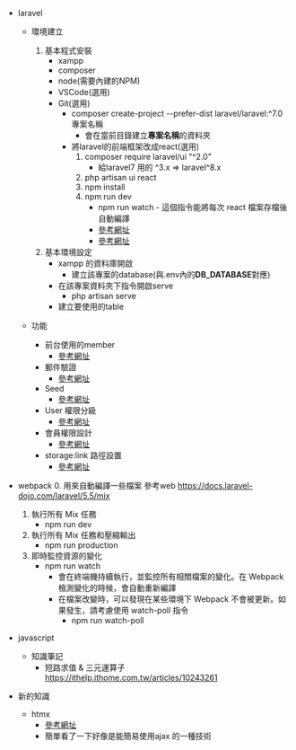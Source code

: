 - laravel
    * 環境建立
        1. 基本程式安裝
            * xampp
            * composer
            * node(需要內建的NPM)
            * VSCode(選用)
            * Git(選用)
                * composer create-project --prefer-dist laravel/laravel:^7.0 專案名稱
                    - 會在當前目錄建立**專案名稱**的資料夾
                * 將laravel的前端框架改成react(選用)
                    1. composer require laravel/ui "^2.0"
                        - 給laravel7 用的 ^3.x => laravel^8.x
                    2. php artisan ui react
                    3. npm install
                    4. npm run dev
                        - npm run watch
                                - 這個指令能將每次 react 檔案存檔後自動編譯
                        - [參考網址](https://medium.com/@JerrryWeng/%E5%AF%A6%E7%BF%92%E7%94%9F%E7%9A%84%E9%96%80%E7%A5%A8-4-%E4%BE%86%E5%81%9A%E5%80%8B%E7%B0%A1%E6%98%93-blog-%E5%90%A7-df49d596f638)  
                        - [參考網址](https://www.ucamc.com/e-learning/php/379-laravel-5-%E4%BD%BF%E7%94%A8-reactjs-%E9%96%8B%E7%99%BC%E8%A8%AD%E5%AE%9A)                    
        2. 基本環境設定
            * xampp 的資料庫開啟
                - 建立該專案的database(與.env內的**DB_DATABASE**對應)
            * 在該專案資料夾下指令開啟serve
                - php artisan serve
            * 建立要使用的table

    * 功能
        * 前台使用的member
            - [參考網址](https://ithelp.ithome.com.tw/articles/10226796)
        * 郵件驗證
            - [參考網址](https://ithelp.ithome.com.tw/articles/10224615)
        * Seed
            - [參考網址](https://ithelp.ithome.com.tw/articles/10227061)
        * User 權限分級
            - [參考網址](https://officeguide.cc/larave-6-implement-user-roles-and-permissions-using-gates/)
        * 會員權限設計
            - [參考網址](https://ithelp.ithome.com.tw/articles/10223360)
        * storage:link 路徑設置
            - [參考網址](https://ithelp.ithome.com.tw/articles/10231319)


- webpack
    0. 用來自動編譯一些檔案 參考web https://docs.laravel-dojo.com/laravel/5.5/mix
    1. 執行所有 Mix 任務
        * npm run dev
    2. 執行所有 Mix 任務和壓縮輸出
        * npm run production
    3. 即時監控資源的變化
        * npm run watch
            - 會在終端機持續執行，並監控所有相關檔案的變化。在 Webpack 檢測變化的時候，會自動重新編譯
            - 在檔案改變時，可以發現在某些環境下 Webpack 不會被更新。如果發生，請考慮使用 watch-poll 指令
                - npm run watch-poll

- javascript
    * 知識筆記
        * 短路求值 & 三元運算子 https://ithelp.ithome.com.tw/articles/10243261

- 新的知識
    * htmx
        - [參考網址](https://htmx.org/)
        - 簡單看了一下好像是能簡易使用ajax 的一種技術